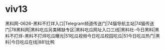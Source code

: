 # viv13
黑料网-0626-黑料不打烊入口|Telegram频道传送门|74猫导航主站|74猫传送门|78黑料网|黑料吃瓜另类稀缺专区|黑料吃瓜网址入口三线|黑料社-今日黑料|黑料不打烊-黑料不打烊吃瓜曝光|51吃瓜视频今日吃瓜校园吃瓜|51今日吃瓜热门|黑料|今日吃瓜在线|881比鸭
